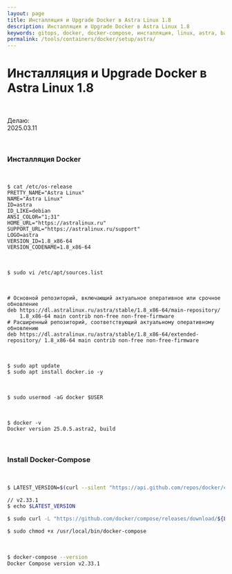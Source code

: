 ```yaml
---
layout: page
title: Инсталляция и Upgrade Docker в Astra Linux 1.8
description: Инсталляция и Upgrade Docker в Astra Linux 1.8
keywords: gitops, docker, docker-compose, инсталляция, linux, astra, bash скрипт
permalink: /tools/containers/docker/setup/astra/
---
```


# Инсталляция и Upgrade Docker в Astra Linux 1.8

<br/>

Делаю:  
2025.03.11

<br/>

### Инсталляция Docker

<br/>

```
$ cat /etc/os-release
PRETTY_NAME="Astra Linux"
NAME="Astra Linux"
ID=astra
ID_LIKE=debian
ANSI_COLOR="1;31"
HOME_URL="https://astralinux.ru"
SUPPORT_URL="https://astralinux.ru/support"
LOGO=astra
VERSION_ID=1.8_x86-64
VERSION_CODENAME=1.8_x86-64
```

<br/>

```
$ sudo vi /etc/apt/sources.list
```

<br/>

```
# Основной репозиторий, включающий актуальное оперативное или срочное обновление
deb https://dl.astralinux.ru/astra/stable/1.8_x86-64/main-repository/     1.8_x86-64 main contrib non-free non-free-firmware
# Расширенный репозиторий, соответствующий актуальному оперативному обновлению
deb https://dl.astralinux.ru/astra/stable/1.8_x86-64/extended-repository/ 1.8_x86-64 main contrib non-free non-free-firmware
```

<br/>

```
$ sudo apt update
$ sudo apt install docker.io -y
```

<br/>

```
$ sudo usermod -aG docker $USER
```

<br/>

```
$ docker -v
Docker version 25.0.5.astra2, build
```

<br/>

### Install Docker-Compose

<br/>

```bash
$ LATEST_VERSION=$(curl --silent "https://api.github.com/repos/docker/compose/releases/latest" | grep '"tag_name"' | sed -E 's/.*"([^"]+)".*/\1/')

// v2.33.1
$ echo $LATEST_VERSION

$ sudo curl -L "https://github.com/docker/compose/releases/download/${LATEST_VERSION}/docker-compose-$(uname -s)-$(uname -m)" -o /usr/local/bin/docker-compose

$ sudo chmod +x /usr/local/bin/docker-compose
```

<br/>

```bash
$ docker-compose --version
Docker Compose version v2.33.1
```
